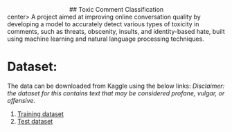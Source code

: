 <center>## Toxic Comment Classification</center>center>
A project aimed at improving online conversation quality by developing a model to accurately detect various types of toxicity in comments, such as threats, obscenity, insults, and identity-based hate, built using machine learning and natural language processing techniques.

# Dataset: 
The data can be downloaded from Kaggle using the below links:
*Disclaimer: the dataset for this contains text that may be considered profane, vulgar, or offensive.*
1. [Training dataset](https://www.kaggle.com/c/jigsaw-toxic-comment-classification-challenge/data?select=train.csv.zip)
2. [Test dataset](https://www.kaggle.com/c/jigsaw-toxic-comment-classification-challenge/data?select=test.csv.zip)
